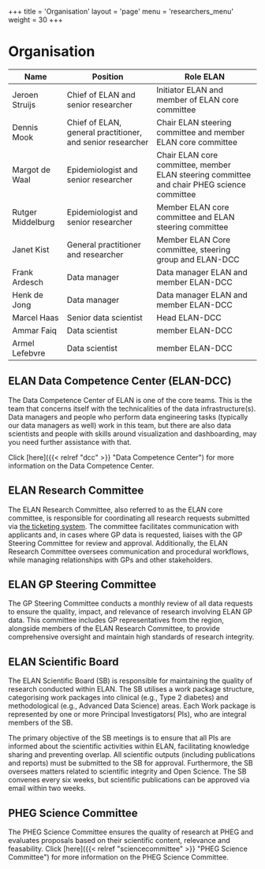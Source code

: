 +++
title = 'Organisation'
layout = 'page'
menu = 'researchers_menu'
weight = 30
+++

# Organisation

| Name     | Position | Role ELAN | 
| -------- | ------- | ------- |
| Jeroen Struijs  | Chief of ELAN and senior researcher | Initiator ELAN and member of ELAN core committee |
| Dennis Mook | Chief of ELAN, general practitioner, and senior researcher | Chair ELAN steering committee and member ELAN core committee   |
| Margot de Waal | Epidemiologist and senior researcher | Chair ELAN core committee, member ELAN steering committee and chair PHEG science committee |
| Rutger Middelburg | Epidemiologist and senior researcher | Member ELAN core committee and ELAN steering committee |
| Janet Kist | General practitioner and researcher | Member ELAN Core committee, steering group and ELAN-DCC |
| Frank Ardesch | Data manager | Data manager ELAN and member ELAN-DCC |
| Henk de Jong | Data manager | Data manager ELAN and member ELAN-DCC |
| Marcel Haas | Senior data scientist | Head ELAN-DCC |
| Ammar Faiq | Data scientist | member ELAN-DCC |
| Armel Lefebvre | Data scientist | member ELAN-DCC |

## ELAN Data Competence Center (ELAN-DCC)
The Data Competence Center of ELAN is one of the core teams. This is the team that concerns itself with the technicalities of the data infrastructure(s). Data managers and people who perform data engineering tasks (typically our data managers as well) work in this team, but there are also data scientists and people with skills around visualization and dashboarding, may you need further assistance with that.

Click [here]({{< relref "dcc" >}} "Data Competence Center") for more information on the Data Competence Center.

## ELAN Research Committee
The ELAN Research Committee, also referred to as the ELAN core committee,  is responsible for coordinating all research requests submitted via [the ticketing system](https://www.elanresearch.nl). The committee facilitates communication with applicants and, in cases where GP data is requested, liaises with the GP Steering Committee for review and approval. Additionally, the ELAN Research Committee oversees communication and procedural workflows, while managing relationships with GPs and other stakeholders.

## ELAN GP Steering Committee
The GP Steering Committee conducts a monthly review of all data requests to ensure the quality, impact, and relevance of research involving ELAN GP data. This committee includes GP representatives from the region, alongside members of the ELAN Research Committee, to provide comprehensive oversight and maintain high standards of research integrity.

## ELAN Scientific Board
The ELAN Scientific Board (SB) is responsible for maintaining the quality of research
conducted within ELAN. The SB utilises a work package structure,
categorising work packages into clinical (e.g., Type 2 diabetes) and
methodological (e.g., Advanced Data Science) areas. Each Work package is represented
by one or more Principal Investigators( PIs), who are integral members of the SB.

The primary objective of the SB meetings is to ensure that all PIs are informed 
about the scientific activities within ELAN, facilitating knowledge sharing and 
preventing overlap. All scientific outputs (including publications and reports) 
must be submitted to the SB for approval. Furthermore, the SB oversees matters 
related to scientific integrity and Open Science. The SB convenes every six weeks, 
but scientific publications can be approved via email within two weeks.


## PHEG Science Committee
The PHEG Science Committee ensures the quality of research at PHEG and evaluates 
proposals based on their scientific content, relevance and feasability. Click [here]({{< relref "sciencecommittee" >}} "PHEG Science Committee") for more information on the PHEG Science Committee.
